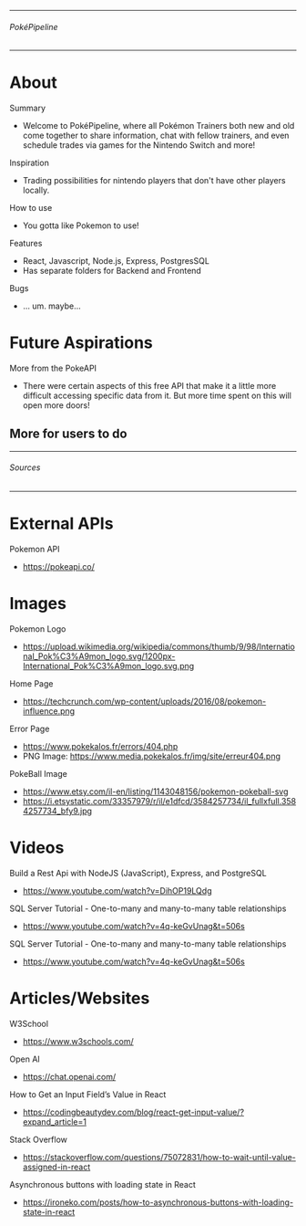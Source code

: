 --------------------------------------
###### PokéPipeline ##################
--------------------------------------

# About
Summary
- Welcome to PokéPipeline, where all Pokémon Trainers both new and old come together to share information, chat with fellow trainers, and even schedule trades via games for the Nintendo Switch and more!

Inspiration
- Trading possibilities for nintendo players that don't have other players locally.

How to use
- You gotta like Pokemon to use!

Features
- React, Javascript, Node.js, Express, PostgresSQL
- Has separate folders for Backend and Frontend

Bugs
- ... um. maybe...

# Future Aspirations
More from the PokeAPI
- There were certain aspects of this free API that make it a little more difficult accessing specific data from it. But more time spent on this will open more doors!

More for users to do
- 



--------------------------------------
###### Sources #######################
--------------------------------------

# External APIs
Pokemon API
- https://pokeapi.co/


# Images
Pokemon Logo
- https://upload.wikimedia.org/wikipedia/commons/thumb/9/98/International_Pok%C3%A9mon_logo.svg/1200px-International_Pok%C3%A9mon_logo.svg.png

Home Page
- https://techcrunch.com/wp-content/uploads/2016/08/pokemon-influence.png

Error Page
- https://www.pokekalos.fr/errors/404.php
- PNG Image: https://www.media.pokekalos.fr/img/site/erreur404.png

PokeBall Image
- https://www.etsy.com/il-en/listing/1143048156/pokemon-pokeball-svg 
- https://i.etsystatic.com/33357979/r/il/e1dfcd/3584257734/il_fullxfull.3584257734_bfy9.jpg 


# Videos
Build a Rest Api with NodeJS (JavaScript), Express, and PostgreSQL
- https://www.youtube.com/watch?v=DihOP19LQdg 

SQL Server Tutorial - One-to-many and many-to-many table relationships
- https://www.youtube.com/watch?v=4q-keGvUnag&t=506s

SQL Server Tutorial - One-to-many and many-to-many table relationships
- https://www.youtube.com/watch?v=4q-keGvUnag&t=506s 


# Articles/Websites
W3School
- https://www.w3schools.com/ 

Open AI
- https://chat.openai.com/ 

How to Get an Input Field’s Value in React
- https://codingbeautydev.com/blog/react-get-input-value/?expand_article=1

Stack Overflow
- https://stackoverflow.com/questions/75072831/how-to-wait-until-value-assigned-in-react

Asynchronous buttons with loading state in React
- https://ironeko.com/posts/how-to-asynchronous-buttons-with-loading-state-in-react
